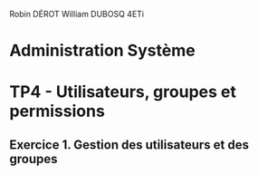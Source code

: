 Robin DÉROT William DUBOSQ 4ETi

# Administration Système
# TP4 - Utilisateurs, groupes et permissions

## Exercice 1. Gestion des utilisateurs et des groupes

